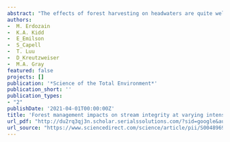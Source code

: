 ```yaml
--- 
abstract: "The effects of forest harvesting on headwaters are quite well understood, yet our understanding of whether impacts accumulate or dissipate downstream is limited. To address this, we investigated whether several biotic indicators changed from smaller to larger downstream sites (n = 6) within three basins that had intensive, extensive or minimal forest management in New Brunswick (Canada). Biofilm biomass and grazer abundance significantly increased from upstream to downstream, whereas organic matter decomposition and the autotrophic index of biofilms decreased. However, some spatial trends differed among basins and indicated either cumulative (macroinvertebrate abundance, predator density, sculpin GSI) or dissipative (autotrophic index, cotton decomposition) effects downstream, potentially explained by sediment and nutrient dynamics related to harvesting. No such among-basin differences were …"
authors: 
-  M. Erdozain
-  K.A. Kidd
-  E_Emilson
-  S_Capell
-  T. Luu
-  D_Kreutzweiser
-  M.A. Gray
featured: false
projects: []
publication: '*Science of the Total Environment*'
publication_short: ''
publication_types:
- "2"
publishDate: '2021-04-01T00:00:00Z'
title: 'Forest management impacts on stream integrity at varying intensities and spatial scales: Do biological effects accumulate spatially?'
url_pdf: "http://du2rq3qj3n.scholar.serialssolutions.com/?sid=google&auinit=M&aulast=Erdozain&atitle=Forest+management+impacts+on+stream+integrity+at+varying+intensities+and+spatial+scales:+Do+biological+effects+accumulate+spatially%3F&id=doi:10.1016/j.scitotenv.2020.144043&title=The+Science+of+the+total+environment&volume=763&date=2021&spage=144043&issn=0048-9697"
url_source: "https://www.sciencedirect.com/science/article/pii/S0048969720375744"
--- 
```




